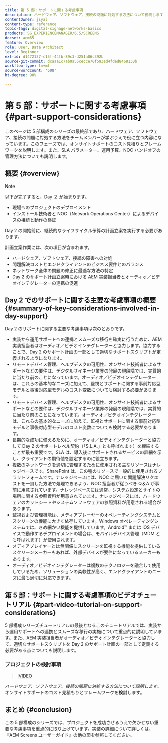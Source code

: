 ```yaml
---
title: 第 5 部：サポートに関する考慮事項
description: ハードウェア、ソフトウェア、接続の問題に対処する方法について説明します。オンサイトサポートのコスト見積もりとフレームワークを検討します。SLA パラメーター、運用予算、NOC ハンドオフの管理方法についても説明します。
contentOwner: jsyal
content-type: reference
topic-tags: digital-signage-networks-basics
products: SG_EXPERIENCEMANAGER/6.5/SCREENS
docset: aem65
feature: Overview
role: User, Data Architect
level: Beginner
exl-id: d1472137-c15f-44fb-89c3-d251a06c392b
source-git-commit: dcaaa1c7ab0a55cecce70f593ed4fded8468130b
workflow-type: tm+mt
source-wordcount: '608'
ht-degree: 98%

---
```


# 第 5 部：サポートに関する考慮事項 {#part-support-considerations}

このページは 5 部構成のシリーズの最終部であり、ハードウェア、ソフトウェア、接続の問題に対処する方法をチームメンバーが学ぶうえで役に立つ内容になっています。このフェーズでは、オンサイトサポートのコスト見積りとフレームワークを説明します。また、SLA パラメーター、運用予算、NOC ハンドオフの管理方法についても説明します。

## 概要 {#overview}

>[!NOTE]
>
>以下が完了すると、Day ２ が始まります。
>
>* 現場へのプロジェクトのデプロイメント
>* インストール技術者と NOC（Network Operations Center）によるデバイスの接続と動作の検証
>
>Day 2 の開始前に、継続的なライフサイクル予算の計画立案を実行する必要があります。

計画立案作業には、次の項目が含まれます。

* ハードウェア、ソフトウェア、接続の障害への対処
* 問題解決コストとエンドクライアントのビジネス要件とのバランス
* ネットワーク全体の問題の修正に最適な方法の特定
* Day 2 のサポート計画立案時における AEM 実装担当者とオーディオ／ビデオインテグレーターの連携の促進

## Day 2 でのサポートに関する主要な考慮事項の概要 {#summary-of-key-considerations-involved-in-day-support}

Day 2 のサポートに関する主要な考慮事項は次のとおりです。

* 実装から運用サポートへの連携とスムーズな移行を確実に行うために、AEM 実装担当者はオーディオ／ビデオインテグレーターと協力します。協力することで、Day 2 のサポート計画の一部として適切なサポートスクリプトが定義されるようになります。
* リモートデバイス管理、ヘルプデスクの可用性、オンサイト技術者によるサポートなどの要件は、デジタルサイネージ業界の発展の現段階では、実質的に当たり前のことになっています。オーディオ／ビデオインテグレーターは、これらの基本的なニーズに加えて、監視とサポートに関する事前対応型モデルと事後対応型モデルのコスト変数についても検討する必要があります。
* リモートデバイス管理、ヘルプデスクの可用性、オンサイト技術者によるサポートなどの要件は、デジタルサイネージ業界の発展の現段階では、実質的に当たり前のことになっています。オーディオ／ビデオインテグレーターは、これらの基本的なニーズに加えて、監視とサポートに関する事前対応型モデルと事後対応型モデルのコスト変数についても検討する必要があります。
* 長期的な成功に備えるために、オーディオ／ビデオインテグレーターと協力して Day 2 のサポートレベル契約（「S.L.A.」とも呼ばれます）を締結することが最も重要です。SLA は、導入後にサポートされるサービスの詳細を示し、クライアントの期待値を設定するのに役立ちます。
* 複数のネットワークを適切に管理するために使用される主なリソースはナレッジベースです。SharePoint は、この種のリソースで一般的に使用されるプラットフォームです。ナレッジベースには、NOC に届いた問題解決リクエストを一貫した方法で処理できるよう、NOC 担当者が従うべき Q＆A が事前に用意されています。ナレッジベースには通常、システム設定とサイトの場所に関する参照資料が用意されています。ナレッジベースには、ハードウェアのカットシートやシステムソフトウェアの参照資料が用意される場合があります。
* 監視および管理機能は、メディアプレーヤーのオペレーティングシステムとスクリーンの機能に大きく依存しています。Windows オペレーティングシステムでは、きめ細かい機能を提供しています。Android™ または iOS デバイスで動作するデプロイメントの場合は、モバイルデバイス管理（MDM とも呼ばれます）が使用されます。
* メディアプレイヤーとは無関係にスクリーンを監視する機能を提供しているスクリーンメーカーもあれば、外部デバイスが要件になっているメーカーもあります。
* オーディオ／ビデオインテグレーターは複数のテクノロジーを融合して使用しているため、ソリューションの柔軟性が高く、エンドクライアントのニーズに最も適切に対応できます。

## 第 5 部：サポートに関する考慮事項のビデオチュートリアル {#part-video-tutorial-on-support-considerations}

5 部構成シリーズチュートリアルの最後となるこのチュートリアルでは、実装から運用サポートへの連携とスムーズな移行の実施について重点的に説明しています。また、AEM 実装担当者がオーディオ／ビデオインテグレーターと協力して、適切なサポートスクリプトを Day 2 のサポート計画の一部として定義する必要がある点についても説明します。

### プロジェクトの検討事項

>[!VIDEO](https://video.tv.adobe.com/v/28383)

*ハードウェア、ソフトウェア、接続の問題に対処する方法について説明します。*&#x200B;オンサイトサポートのコスト見積もりとフレームワークを検討します。

## まとめ {#conclusion}

この 5 部構成のシリーズでは、プロジェクトを成功させるうえで欠かせない重要な考慮事項を重点的に取り上げています。実装の詳細について詳しくは、『AEM Screens ユーザーガイド』の他の節を参照してください。

